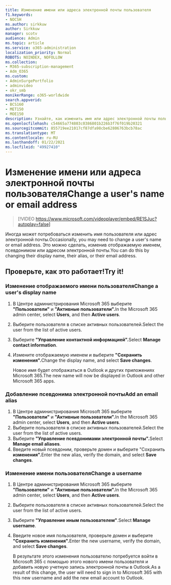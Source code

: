 ```yaml
---
title: Изменение имени или адреса электронной почты пользователя
f1.keywords:
- NOCSH
ms.author: sirkkuw
author: Sirkkuw
manager: scotv
audience: Admin
ms.topic: article
ms.service: o365-administration
localization_priority: Normal
ROBOTS: NOINDEX, NOFOLLOW
ms.collection:
- M365-subscription-management
- Adm_O365
ms.custom:
- AdminSurgePortfolio
- adminvideo
- okr_smb
monikerRange: o365-worldwide
search.appverid:
- BCS160
- MET150
- MOE150
description: Узнайте, как изменить имя или адрес электронной почты пользователя.
ms.openlocfilehash: c54665a774803c0386801b226b3f76f019b20321
ms.sourcegitcommit: 855719ee21017cf87dfa98cbe62806763bcb78ac
ms.translationtype: MT
ms.contentlocale: ru-RU
ms.lasthandoff: 01/22/2021
ms.locfileid: "49927410"
---
```

# <a name="change-a-users-name-or-email-address"></a><span data-ttu-id="a1bcc-103">Изменение имени или адреса электронной почты пользователя</span><span class="sxs-lookup"><span data-stu-id="a1bcc-103">Change a user's name or email address</span></span>

> [!VIDEO https://www.microsoft.com/videoplayer/embed/RE1SJuc?autoplay=false]

<span data-ttu-id="a1bcc-104">Иногда может потребоваться изменить имя пользователя или адрес электронной почты.</span><span class="sxs-lookup"><span data-stu-id="a1bcc-104">Occasionally, you may need to change a user's name or email address.</span></span> <span data-ttu-id="a1bcc-105">Это можно сделать, изменив отображаемую именем, псевдонимом или адресом электронной почты.</span><span class="sxs-lookup"><span data-stu-id="a1bcc-105">You can do this by changing their display name, their alias, or their email address.</span></span> 

## <a name="try-it"></a><span data-ttu-id="a1bcc-106">Проверьте, как это работает!</span><span class="sxs-lookup"><span data-stu-id="a1bcc-106">Try it!</span></span>

### <a name="change-a-users-display-name"></a><span data-ttu-id="a1bcc-107">Изменение отображаемого имени пользователя</span><span class="sxs-lookup"><span data-stu-id="a1bcc-107">Change a user's display name</span></span>

1. <span data-ttu-id="a1bcc-108">В Центре администрирования Microsoft 365 выберите **"Пользователи"** и **"Активные пользователи".**</span><span class="sxs-lookup"><span data-stu-id="a1bcc-108">In the Microsoft 365 admin center, select **Users**, and then **Active users**.</span></span>
1. <span data-ttu-id="a1bcc-109">Выберите пользователя в списке активных пользователей.</span><span class="sxs-lookup"><span data-stu-id="a1bcc-109">Select the user from the list of active users.</span></span>
1. <span data-ttu-id="a1bcc-110">Выберите **"Управление контактной информацией".**</span><span class="sxs-lookup"><span data-stu-id="a1bcc-110">Select **Manage contact information**.</span></span>
1. <span data-ttu-id="a1bcc-111">Измените отображаемую именем и выберите **"Сохранить изменения".**</span><span class="sxs-lookup"><span data-stu-id="a1bcc-111">Change the display name, and select **Save changes**.</span></span>

    <span data-ttu-id="a1bcc-112">Новое имя будет отображаться в Outlook и других приложениях Microsoft 365.</span><span class="sxs-lookup"><span data-stu-id="a1bcc-112">The new name will now be displayed in Outlook and other Microsoft 365 apps.</span></span>

### <a name="add-an-email-alias"></a><span data-ttu-id="a1bcc-113">Добавление псевдонима электронной почты</span><span class="sxs-lookup"><span data-stu-id="a1bcc-113">Add an email alias</span></span>

1. <span data-ttu-id="a1bcc-114">В Центре администрирования Microsoft 365 выберите **"Пользователи"** и **"Активные пользователи".**</span><span class="sxs-lookup"><span data-stu-id="a1bcc-114">In the Microsoft 365 admin center, select **Users**, and then **Active users**.</span></span>
1. <span data-ttu-id="a1bcc-115">Выберите пользователя в списке активных пользователей.</span><span class="sxs-lookup"><span data-stu-id="a1bcc-115">Select the user from the list of active users.</span></span>
1. <span data-ttu-id="a1bcc-116">Выберите **"Управление псевдонимами электронной почты".**</span><span class="sxs-lookup"><span data-stu-id="a1bcc-116">Select **Manage email aliases**.</span></span>
1. <span data-ttu-id="a1bcc-117">Введите новый псевдоним, проверьте домен и выберите "Сохранить **изменения".**</span><span class="sxs-lookup"><span data-stu-id="a1bcc-117">Enter the new alias, verify the domain, and select **Save changes**.</span></span>

### <a name="change-a-username"></a><span data-ttu-id="a1bcc-118">Изменение имени пользователя</span><span class="sxs-lookup"><span data-stu-id="a1bcc-118">Change a username</span></span>

1. <span data-ttu-id="a1bcc-119">В Центре администрирования Microsoft 365 выберите **"Пользователи"** и **"Активные пользователи".**</span><span class="sxs-lookup"><span data-stu-id="a1bcc-119">In the Microsoft 365 admin center, select **Users**, and then **Active users**.</span></span>
1. <span data-ttu-id="a1bcc-120">Выберите пользователя в списке активных пользователей.</span><span class="sxs-lookup"><span data-stu-id="a1bcc-120">Select the user from the list of active users.</span></span>
1. <span data-ttu-id="a1bcc-121">Выберите **"Управление иным пользователем"**.</span><span class="sxs-lookup"><span data-stu-id="a1bcc-121">Select **Manage username**.</span></span>
1. <span data-ttu-id="a1bcc-122">Введите новое имя пользователя, проверьте домен и выберите **"Сохранить изменения".**</span><span class="sxs-lookup"><span data-stu-id="a1bcc-122">Enter the new username, verify the domain, and select **Save changes**.</span></span>

    <span data-ttu-id="a1bcc-123">В результате этого изменения пользователю потребуется войти в Microsoft 365 с помощью этого нового имени пользователя и добавить новую учетную запись электронной почты в Outlook.</span><span class="sxs-lookup"><span data-stu-id="a1bcc-123">As a result of this change, the user will need to sign in to Microsoft 365 with this new username and add the new email account to Outlook.</span></span>
